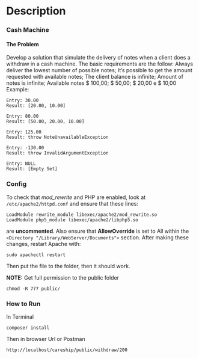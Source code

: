 # Description

### Cash Machine
#### The Problem
Develop a solution that simulate the delivery of notes when a client does a withdraw in a cash machine.
The basic requirements are the follow:
Always deliver the lowest number of possible notes;
It’s possible to get the amount requested with available notes;
The client balance is infinite;
Amount of notes is infinite;
Available notes $ 100,00; $ 50,00; $ 20,00 e $ 10,00
Example:

```
Entry: 30.00
Result: [20.00, 10.00]

Entry: 80.00
Result: [50.00, 20.00, 10.00]

Entry: 125.00
Result: throw NoteUnavailableException

Entry: -130.00
Result: throw InvalidArgumentException

Entry: NULL
Result: [Empty Set]
```

### Config

To check that *mod_rewrite* and PHP are enabled, look at ``` /etc/apache2/httpd.conf ``` and ensure that these lines:
```
LoadModule rewrite_module libexec/apache2/mod_rewrite.so
LoadModule php5_module libexec/apache2/libphp5.so
```
are **uncommented**.
Also ensure that **AllowOverride** is set to All within the ```<Directory "/Library/WebServer/Documents">``` section.
After making these changes, restart Apache with: 
```
sudo apachectl restart
```
Then put the file to the folder, then it should work.

**NOTE:**
Get full permission to the public folder

```
chmod -R 777 public/
```

### How to Run 

In Terminal

```
composer install
```
Then in browser Url or Postman
```
http://localhost/careship/public/withdraw/200
```
